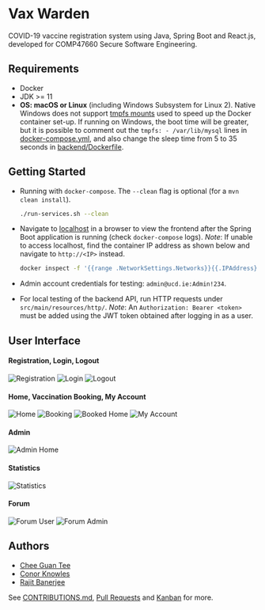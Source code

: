 # Vax Warden

COVID-19 vaccine registration system using Java, Spring Boot and React.js, developed for COMP47660 Secure Software Engineering.

## Requirements

- Docker
- JDK >= 11
- **OS: macOS or Linux** (including Windows Subsystem for Linux 2). Native Windows does not support [tmpfs mounts](https://docs.docker.com/storage/tmpfs/) used to speed up the Docker container set-up. If running on Windows, the boot time will be greater, but it is possible to comment out the `tmpfs: - /var/lib/mysql` lines in [docker-compose.yml](./docker-compose.yml), and also change the sleep time from 5 to 35 seconds in [backend/Dockerfile](./backend/Dockerfile).

## Getting Started

- Running with `docker-compose`. The `--clean` flag is optional (for a `mvn clean install`).

  ```bash
  ./run-services.sh --clean
  ```

- Navigate to [localhost](http://localhost) in a browser to view the frontend after the Spring Boot application is running (check `docker-compose` logs). _Note_: If unable to access localhost, find the container IP address as shown below and navigate to `http://<IP>` instead.

  ```bash
  docker inspect -f '{{range .NetworkSettings.Networks}}{{.IPAddress}}{{end}}' vax-warden-frontend
  ```

- Admin account credentials for testing: `admin@ucd.ie:Admin!234`.

- For local testing of the backend API, run HTTP requests under `src/main/resources/http/`. _Note_: An `Authorization: Bearer <token>` must be added using the JWT token obtained after logging in as a user.

## User Interface

#### Registration, Login, Logout

![Registration](./assets/images/registration.png)
![Login](./assets/images/login.png)
![Logout](./assets/images/logout.png)

#### Home, Vaccination Booking, My Account

![Home](./assets/images/home.png)
![Booking](./assets/images/booking.png)
![Booked Home](./assets/images/booked-home.png)
![My Account](./assets/images/myaccount.png)

#### Admin

![Admin Home](./assets/images/admin-home.png)

#### Statistics

![Statistics](./assets/images/statistics.png)

#### Forum

![Forum User](./assets/images/forum-user.png)
![Forum Admin](./assets/images/forum-admin.png)

## Authors

- [Chee Guan Tee](https://www.jasontcg.com)
- [Conor Knowles](https://conorknowles.com)
- [Rajit Banerjee](https://rajitbanerjee.com)

See [CONTRIBUTIONS.md](./CONTRIBUTIONS.md), [Pull Requests](https://github.com/rajitbanerjee/vax-warden/pulls?q=is%3Apr+is%3Aclosed) and [Kanban](https://github.com/rajitbanerjee/vax-warden/projects/1) for more.
